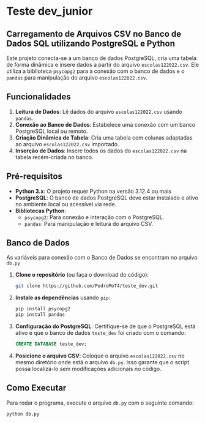 # Teste dev_junior
## Carregamento de Arquivos CSV no Banco de Dados SQL utilizando PostgreSQL e Python

Este projeto conecta-se a um banco de dados PostgreSQL, cria uma tabela de forma dinâmica e insere dados a partir do arquivo `escolas122022.csv`. Ele utiliza a biblioteca `psycopg2` para a conexão com o banco de dados e o `pandas` para manipulação do arquivo `escolas122022.csv`.

## Funcionalidades

1. **Leitura de Dados**: Lê dados do arquivo `escolas122022.csv` usando `pandas`.
2. **Conexão ao Banco de Dados**: Estabelece uma conexão com um banco PostgreSQL local ou remoto.
3. **Criação Dinâmica de Tabela**: Cria uma tabela com colunas adaptadas ao arquivo `escolas122022.csv` importado.
4. **Inserção de Dados**: Insere todos os dados do `escolas122022.csv` na tabela recém-criada no banco.

## Pré-requisitos

- **Python 3.x**: O projeto requer Python na versão 3.12.4 ou mais
- **PostgreSQL**: O banco de dados PostgreSQL deve estar instalado e ativo no ambiente local ou acessível via rede.
- **Bibliotecas Python**:
  - `psycopg2`: Para conexão e interação com o PostgreSQL.
  - `pandas`: Para manipulação e leitura do arquivo CSV.

## Banco de Dados

As variáveis para conexão com o Banco de Dados se encontram no arquivo `db.py`

1. **Clone o repositório** (ou faça o download do código):

    ```bash
    git clone https://github.com/PedroMoT4/teste_dev.git
    ```

2. **Instale as dependências** usando `pip`:

    ```bash
    pip install psycopg2
    pip install pandas
    ```

3. **Configuração do PostgreSQL**: Certifique-se de que o PostgreSQL está ativo e que o banco de dados `teste_dev` foi criado com o comando:

    ```sql
    CREATE DATABASE teste_dev;
    ```

4. **Posicione o arquivo CSV**: Coloque o arquivo `escolas122022.csv` no mesmo diretório onde está o arquivo `db.py`. Isso garante que o script possa localizá-lo sem modificações adicionais no código.

## Como Executar

Para rodar o programa, execute o arquivo `db.py` com o seguinte comando:

```bash
python db.py
